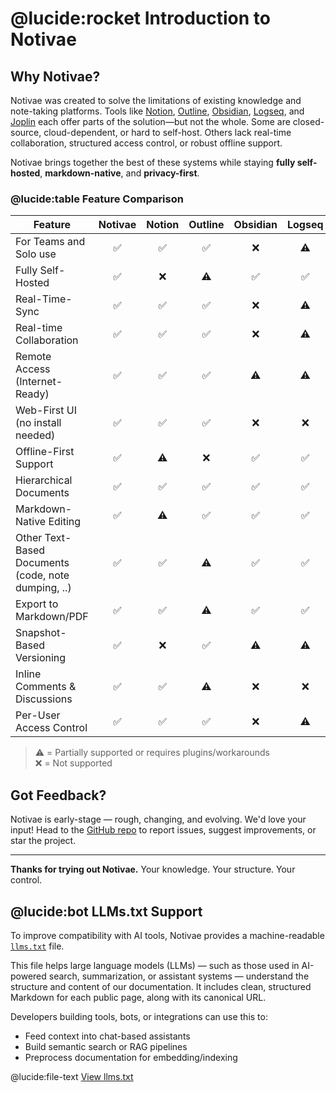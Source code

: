 # @lucide:rocket Introduction to Notivae

## Why Notivae?

Notivae was created to solve the limitations of existing knowledge and note-taking platforms. Tools like [Notion](https://www.notion.com/), [Outline](https://www.getoutline.com/), [Obsidian](https://obsidian.md/), [Logseq](https://logseq.com/), and [Joplin](https://joplinapp.org/) each offer parts of the solution—but not the whole. Some are closed-source, cloud-dependent, or hard to self-host. Others lack real-time collaboration, structured access control, or robust offline support.

Notivae brings together the best of these systems while staying **fully self-hosted**, **markdown-native**, and **privacy-first**.

### @lucide:table Feature Comparison
| Feature                                                  | Notivae | Notion | Outline | Obsidian | Logseq | Joplin |
|----------------------------------------------------------|:-------:|:------:|:-------:|:--------:|:------:|:------:|
| For Teams and Solo use                                   |    ✅    |   ✅    |    ✅    |    ❌     |   ⚠️   |   ❌    |
| Fully Self-Hosted                                        |    ✅    |   ❌    |   ⚠️    |    ✅     |   ✅    |   ✅    |
| Real-Time-Sync                                           |    ✅    |   ✅    |    ✅    |    ❌     |   ⚠️   |   ❌    |
| Real-time Collaboration                                  |    ✅    |   ✅    |    ✅    |    ❌     |   ⚠️   |   ⚠️   |
| Remote Access <br> (Internet-Ready)                      |    ✅    |   ✅    |    ✅    |    ⚠️    |   ⚠️   |   ⚠️   |
| Web-First UI <br> (no install needed)                    |    ✅    |   ✅    |    ✅    |    ❌     |   ❌    |   ⚠️   |
| Offline-First Support                                    |    ✅    |   ⚠️   |    ❌    |    ✅     |   ✅    |   ✅    |
| Hierarchical Documents                                   |    ✅    |   ✅    |    ✅    |    ✅     |   ✅    |   ✅    |
| Markdown-Native Editing                                  |    ✅    |   ⚠️   |    ✅    |    ✅     |   ✅    |   ✅    |
| Other Text-Based Documents <br> (code, note dumping, ..) |    ✅    |   ✅    |   ⚠️    |    ✅     |   ✅    |   ✅    |
| Export to Markdown/PDF                                   |    ✅    |   ✅    |   ⚠️    |    ✅     |   ✅    |   ✅    |
| Snapshot-Based Versioning                                |    ✅    |   ❌    |    ✅    |    ⚠️    |   ⚠️   |   ✅    |
| Inline Comments & Discussions                            |    ✅    |   ✅    |   ⚠️    |    ❌     |   ❌    |   ✅    |
| Per-User Access Control                                  |    ✅    |   ✅    |    ✅    |    ❌     |   ⚠️   |   ✅    |

> ⚠️ = Partially supported or requires plugins/workarounds \
> ❌ = Not supported

## Got Feedback?

Notivae is early-stage — rough, changing, and evolving. We'd love your input! Head to the [GitHub repo](https://github.com/notivae/notivae) to report issues, suggest improvements, or star the project.

---

**Thanks for trying out Notivae.**
Your knowledge. Your structure. Your control.

## @lucide:bot LLMs.txt Support

To improve compatibility with AI tools, Notivae provides a machine-readable [`llms.txt`](/llms.txt) file.

This file helps large language models (LLMs) — such as those used in AI-powered search, summarization, or assistant systems — understand the structure and content of our documentation. It includes clean, structured Markdown for each public page, along with its canonical URL.

Developers building tools, bots, or integrations can use this to:
- Feed context into chat-based assistants
- Build semantic search or RAG pipelines
- Preprocess documentation for embedding/indexing

@lucide:file-text [View llms.txt](/llms.txt)
